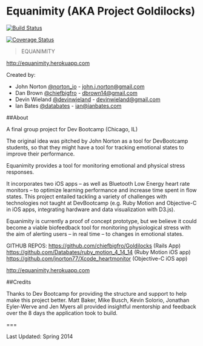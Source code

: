 Equanimity (AKA Project Goldilocks)
==========

[![Build Status](https://travis-ci.org/chiefbigfro/Goldilocks.svg?branch=master)](https://travis-ci.org/chiefbigfro/Goldilocks)

[![Coverage Status](https://coveralls.io/repos/chiefbigfro/Goldilocks/badge.png)](https://coveralls.io/r/chiefbigfro/Goldilocks)

> EQUANIMITY

<http://equanimity.herokuapp.com>

Created by:

- John Norton [@norton_io](http://www.twitter.com/norton_io) - <john.j.norton@gmail.com>
- Dan Brown [@chiefbigfro](http://www.twitter.com/chiefbigfro) - <dbrown14@gmail.com>
- Devin Wieland [@devinwieland](http://www.twitter.com/devinwieland) - <devinwieland@gmail.com>
- Ian Bates [@databates](http://www.twitter.com/databates) - <ian@ianbates.com>

##About

A final group project for Dev Bootcamp (Chicago, IL)

The original idea was pitched by John Norton as a tool for DevBootcamp students, so that they might have a tool for tracking emotional states to improve their performance.

Equanimity provides a tool for monitoring emotional and physical stress responses.

It incorporates two iOS apps – as well as Bluetooth Low Energy heart rate monitors – to optimize learning performance and increase time spent in flow states.  This project entailed tackling a variety of challenges with technologies not taught at DevBootcamp (e.g. Ruby Motion and Objective-C in iOS apps, integrating hardware and data visualization with D3.js).

Equanimity is currently a proof of concept prototype, but we believe it could become a viable biofeedback tool for monitoring physiological stress with the aim of alerting users – in real time – to changes in emotional states.

GITHUB REPOS:
<https://github.com/chiefbigfro/Goldilocks>  (Rails App)
<https://github.com/Databates/ruby_motion_4_14_14>   (Ruby Motion iOS app)
<https://github.com/jnorton77/Xcode_heartmonitor>   (Objective-C iOS app)

<http://equanimity.herokuapp.com>


##Credits

Thanks to Dev Bootcamp for providing the structure and support to help make this project better. Matt Baker, Mike Busch, Kevin Solorio, Jonathan Eyler-Werve and Jen Myers all provided insightful mentorship and feedback over the 8 days the application took to build.

===

Last Updated: Spring 2014
